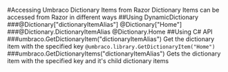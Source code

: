 #Accessing Umbraco Dictionary Items from Razor
Dictionary Items can be accessed from Razor in different ways
##Using DynamicDictionary
###@Dictionary["dictionaryItemAlias"]
	@Dictionary["Home"]
###@Dictionary.DictionaryItemAlias
	@Dictionary.Home
##Using C# API
###umbraco.GetDictionaryItem("dictionaryItemAlias")
Get the dictionary item with the specified key `@umbraco.library.GetDictionaryItem("Home")`
###umbraco.GetDictionaryItems("dictionaryItemAlias")
Gets the dictionary item with the specified key and it's child dictionary items